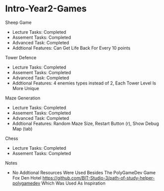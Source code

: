 # Intro-Year2-Games
Sheep Game 
- Lecture Tasks: Completed
- Assement Tasks: Completed
- Advanced Task: Completed
- Addtional Features: Can Get Life Back For Every 10 points

Tower Defence
- Lecture Tasks: Completed
- Assement Tasks: Completed
- Advanced Task: Completed
- Addtional Features: 4 enemies types instead of 2, Each Tower Level Is More Unique 

Maze Generation
- Lecture Tasks: Completed
- Assement Tasks: Completed
- Advanced Task: Completed
- Addtional Features: Random Maze Size, Restart Button (r), Show Debug Map (tab)

Chess
- Lecture Tasks: Completed
- Assement Tasks: Completed

Notes
- No Addtional Resources Were Used Besides The PolyGameDev Game Fox Den Hotel https://github.com/BIT-Studio-3/path-of-study-helper-polygamedev Which Was Used As Inspiration
